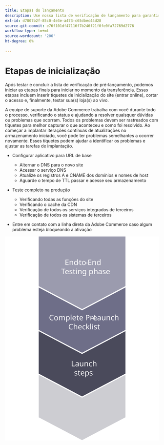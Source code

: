 ```yaml
---
title: Etapas do lançamento
description: Use nossa lista de verificação de lançamento para garantir uma implementação tranquila do site do Adobe Commerce.
exl-id: d7807b2f-85c0-4e3e-a473-c65dbec44d28
source-git-commit: e76f101df47116f7b246f21f0fe0fa72769d2776
workflow-type: tm+mt
source-wordcount: '206'
ht-degree: 0%

---
```


# Etapas de inicialização

Após testar e concluir a lista de verificação de pré-lançamento, podemos iniciar as etapas finais para iniciar no momento da transferência. Essas etapas incluem inserir tíquetes de inicialização do site (entrar online), cortar o acesso e, finalmente, testar sua(s) loja(s) ao vivo.

A equipe de suporte da Adobe Commerce trabalha com você durante todo o processo, verificando o status e ajudando a resolver quaisquer dúvidas ou problemas que ocorram. Todos os problemas devem ser rastreados com tíquetes para melhor capturar o que aconteceu e como foi resolvido. Ao começar a implantar iterações contínuas de atualizações no armazenamento iniciado, você pode ter problemas semelhantes a ocorrer novamente. Esses tíquetes podem ajudar a identificar os problemas e ajustar as tarefas de implantação.

- Configurar aplicativo para URL de base
   - Alternar o DNS para o novo site
   - Acessar o serviço DNS
   - Atualize os registros A e CNAME dos domínios e nomes de host
   - Aguarde o tempo de TTL passar e acesse seu armazenamento

- Teste completo na produção
   - Verificando todas as funções do site
   - Verificando o cache da CDN
   - Verificação de todos os serviços integrados de terceiros
   - Verificação de todos os sistemas de terceiros

- Entre em contato com a linha direta da Adobe Commerce caso algum problema esteja bloqueando a ativação

![Diagrama que mostra a fase 3 do processo de lançamento](../../assets/playbooks/launch-steps-3.svg)
